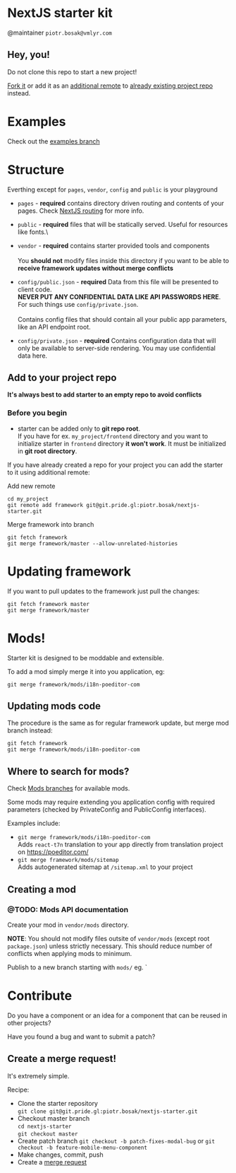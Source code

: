 # NextJS starter kit

@maintainer `piotr.bosak@vmlyr.com`

## Hey, you!

Do not clone this repo to start a new project!

[Fork it](https://git.pride.gl/piotr.bosak/nextjs-starter/-/forks/new) or add it as an [additional remote](#add-to-your-project-repo) to [already existing project repo](#add-to-your-project-repo) instead.

# Examples
Check out the [examples branch](https://git.pride.gl/piotr.bosak/nextjs-starter/-/tree/examples)

# Structure
Everthing except for `pages`, `vendor`, `config` and `public` is your playground

* `pages` - **required** contains directory driven routing and contents of your pages. Check [NextJS routing](https://nextjs.org/docs/routing/introduction) for more info.

* `public` - **required** files that will be statically served. Useful for resources like fonts.\

* `vendor` - **required** contains starter provided tools and components\
\
You **should not** modify files inside this directory if you want to be able to **receive framework updates without merge conflicts**

* `config/public.json` - **required** Data from this file will be presented to client code. \
**NEVER PUT ANY CONFIDENTIAL DATA LIKE API PASSWORDS HERE**.\
For such things use `config/private.json`.\
\
Contains config files that should contain all your public app parameters, like an API endpoint root.
 
* `config/private.json` - **required** Contains configuration data that will only be available to server-side rendering. You may use confidential data here. 

## Add to your project repo
**It's always best to add starter to an empty repo to avoid conflicts**

### Before you begin
* starter can be added only to **git repo root**. \
If you have for ex. `my_project/frontend` directory and you want to initialize starter in `frontend` directory **it won't work**\.
It must be initialized in **git root directory**.

If you have already created a repo for your project you can add the starter to it using additional remote:

Add new remote
```
cd my_project
git remote add framework git@git.pride.gl:piotr.bosak/nextjs-starter.git
```

Merge framework into branch
```
git fetch framework
git merge framework/master --allow-unrelated-histories
``` 

# Updating framework
If you want to pull updates to the framework just pull the changes:
```
git fetch framework master
git merge framework/master
```

# Mods!
Starter kit is designed to be moddable and extensible.

To add a mod simply merge it into you application, eg:
```
git merge framework/mods/i18n-poeditor-com
```

## Updating mods code
The procedure is the same as for regular framework update, but merge mod branch instead:
```
git fetch framework
git merge framework/mods/i18n-poeditor-com
```

## Where to search for mods?
Check [Mods branches](https://git.pride.gl/piotr.bosak/nextjs-starter/-/branches/all?utf8=%E2%9C%93&search=mods%2F) for available mods.

Some mods may require extending you application config with required parameters (checked by PrivateConfig and PublicConfig interfaces).

Examples include:

* `git merge framework/mods/i18n-poeditor-com`\
Adds `react-t7n` translation to your app directly from translation project on https://poeditor.com/ 
* `git merge framework/mods/sitemap`\
Adds autogenerated sitemap at `/sitemap.xml` to your project 

## Creating a mod
### @TODO: Mods API documentation

Create your mod in `vendor/mods` directory.

**NOTE**: You should not modify files outsite of `vendor/mods` (except root `package.json`) unless strictly necessary. This should reduce number of conflicts when applying mods to minimum.

Publish to a new branch starting with `mods/` eg. `

# Contribute
Do you have a component or an idea for a component that can be reused in other projects?

Have you found a bug and want to submit a patch?

## Create a merge request!

It's extremely simple.

Recipe:
* Clone the starter repository \
`git clone git@git.pride.gl:piotr.bosak/nextjs-starter.git`
* Checkout master branch\
`cd nextjs-starter`\
`git checkout master`
* Create patch branch
`git checkout -b patch-fixes-modal-bug`
or
`git checkout -b feature-mobile-menu-component`
* Make changes, commit, push
* Create a [merge request](https://git.pride.gl/piotr.bosak/nextjs-starter/-/merge_requests/new?merge_request%5Bsource_project_id%5D=1310&merge_request%5Btarget_branch%5D=master&merge_request%5Btarget_project_id%5D=1310)

